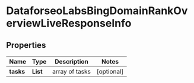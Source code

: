 # DataforseoLabsBingDomainRankOverviewLiveResponseInfo


## Properties

| Name | Type | Description | Notes |
|------------ | ------------- | ------------- | -------------|
**tasks** | **List<DataforseoLabsBingDomainRankOverviewLiveTaskInfo>** | array of tasks |[optional]|